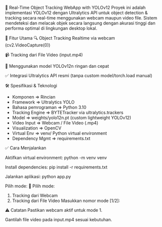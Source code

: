 🎯 Real-Time Object Tracking WebApp with YOLOv12
Proyek ini adalah implementasi YOLOv12 dengan Ultralytics API untuk object detection & tracking secara real-time menggunakan webcam maupun video file. Sistem mendeteksi dan melacak objek secara langsung dengan akurasi tinggi dan performa optimal di lingkungan desktop lokal.

🧠 Fitur Utama
🔍 Object Tracking Realtime via webcam (cv2.VideoCapture(0))

📹 Tracking dari File Video (input.mp4)

🧠 Menggunakan model YOLOv12n ringan dan cepat

✅ Integrasi Ultralytics API resmi (tanpa custom model/torch.load manual)


🛠️ Spesifikasi & Teknologi
- Komponen	            => Rincian
- Framework	            => Ultralytics YOLO
- Bahasa pemrograman    => Python 3.10
- Tracking Engine	    => BYTETracker via ultralytics.trackers
- Model	                => weights/yolo12n.pt (custom lightweight YOLOv12)
- Video Input	        => Webcam / File Video (.mp4)
- Visualization	        => OpenCV
- Virtual Env	        => venv/ Python virtual environment
- Dependency Mgmt	    => requirements.txt


✅ Cara Menjalankan

Aktifkan virtual environment:
python -m venv venv

Install dependencies:
pip install -r requirements.txt

Jalankan aplikasi:
python app.py

Pilih mode:
🧠 Pilih mode:
1. Tracking dari Webcam
2. Tracking dari File Video
Masukkan nomor mode [1/2]:

⚠️ Catatan
Pastikan webcam aktif untuk mode 1.

Gantilah file video pada input.mp4 sesuai kebutuhan.